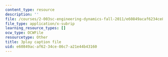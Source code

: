 ```yaml
---
content_type: resource
description: ''
file: /courses/2-003sc-engineering-dynamics-fall-2011/e60849acaf6234ce86c7a21e44b43160_63sIgMvBuEQ.srt
file_type: application/x-subrip
learning_resource_types: []
ocw_type: OCWFile
resourcetype: Other
title: 3play caption file
uid: e60849ac-af62-34ce-86c7-a21e44b43160
---
```


